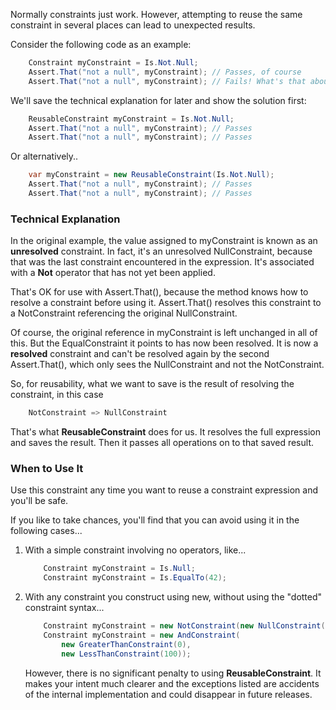 Normally constraints just work. However, attempting to reuse the 
same constraint in several places can lead to unexpected results.

Consider the following code as an example:

```C#
    Constraint myConstraint = Is.Not.Null;
    Assert.That("not a null", myConstraint); // Passes, of course
    Assert.That("not a null", myConstraint); // Fails! What's that about?
```

We'll save the technical explanation for later and show the
solution first:

```C#
    ReusableConstraint myConstraint = Is.Not.Null;
    Assert.That("not a null", myConstraint); // Passes
    Assert.That("not a null", myConstraint); // Passes
```

Or alternatively..

```C#
    var myConstraint = new ReusableConstraint(Is.Not.Null);
    Assert.That("not a null", myConstraint); // Passes
    Assert.That("not a null", myConstraint); // Passes
```

### Technical Explanation

In the original example, the value assigned to myConstraint is
known as an <b>unresolved</b> constraint. In fact, it's an
unresolved NullConstraint, because that was the last constraint 
encountered in the expression. It's associated with a <b>Not</b>
operator that has not yet been applied.

That's OK for use with Assert.That(), because the method
knows how to resolve a constraint before using it. Assert.That()
resolves this constraint to a NotConstraint referencing the
original NullConstraint.

Of course, the original reference in myConstraint is left
unchanged in all of this. But the EqualConstraint it points
to has now been resolved. It is now a <b>resolved</b> constraint
and can't be resolved again by the second Assert.That(), which
only sees the NullConstraint and not the NotConstraint.

So, for reusability, what we want to save is the result
of resolving the constraint, in this case

```C#
    NotConstraint => NullConstraint
```

That's what <b>ReusableConstraint</b> does for us. It resolves
the full expression and saves the result. Then it passes all
operations on to that saved result.

<h3>When to Use It</h3>

Use this constraint any time you want to reuse a constraint
expression and you'll be safe.

If you like to take chances, you'll find that you can
avoid using it in the following cases...

<ol>
<li> With a simple constraint involving no operators, like...

```C#
    Constraint myConstraint = Is.Null;
    Constraint myConstraint = Is.EqualTo(42);
```

<li> With any constraint you construct using new, without
using the "dotted" constraint syntax...

```C#
    Constraint myConstraint = new NotConstraint(new NullConstraint());
    Constraint myConstraint = new AndConstraint(
        new GreaterThanConstraint(0), 
        new LessThanConstraint(100));
```

However, there is no significant penalty to using <b>ReusableConstraint</b>.
It makes your intent much clearer and the exceptions listed are accidents of
the internal implementation and could disappear in future releases.

